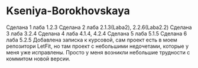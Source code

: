 # Kseniya-Borokhovskaya
Сделана 1 лаба  1.2.3
Сделана 2 лаба  2.1.3(Laba2), 2.2.6(Laba2.2)
Сделана 3 лаба  3.2.4
Сделана 4 лаба 4.1.4, 4.2.4
Сделана 5 лаба 5.1.5
Сделана 6 лаба 5.2.5
Добавлена записка к курсовой, сам проект есть в моем репозитори LetFit, но там проект с небольшими недочетами, которые у меня уже исправлены. Просто у меня возникли небольшие трудности с коммитом новой версии.
